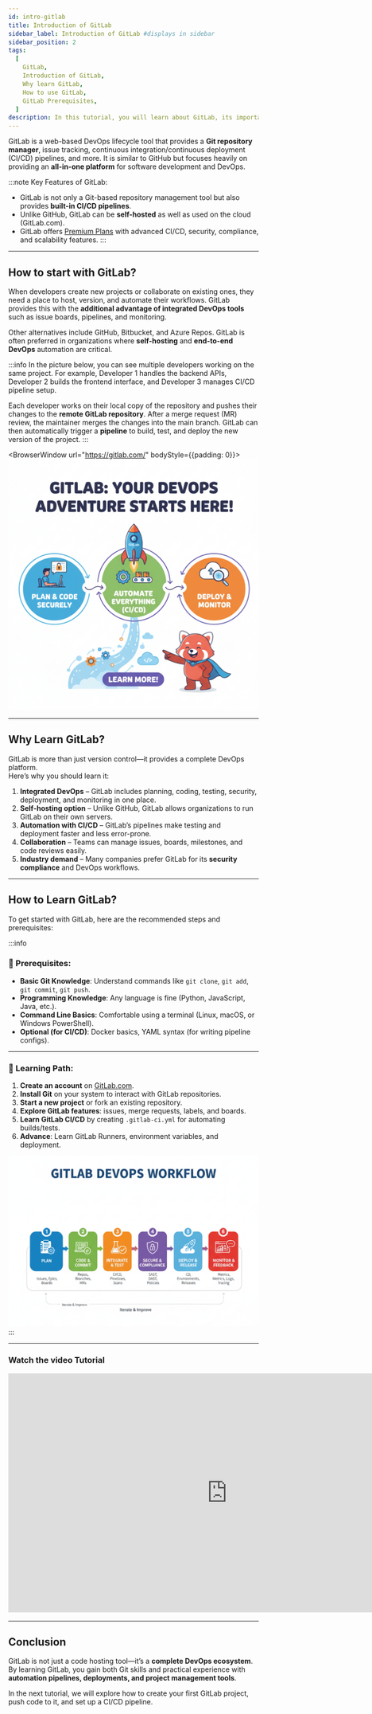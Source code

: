```yaml
---
id: intro-gitlab
title: Introduction of GitLab
sidebar_label: Introduction of GitLab #displays in sidebar
sidebar_position: 2
tags:
  [
    GitLab,
    Introduction of GitLab,
    Why learn GitLab,
    How to use GitLab,
    GitLab Prerequisites,
  ]
description: In this tutorial, you will learn about GitLab, its importance, why learn GitLab, how to use GitLab, prerequisites to get started, and more.
---
```


GitLab is a web-based DevOps lifecycle tool that provides a **Git repository manager**, issue tracking, continuous integration/continuous deployment (CI/CD) pipelines, and more. It is similar to GitHub but focuses heavily on providing an **all-in-one platform** for software development and DevOps.

:::note
Key Features of GitLab:
- GitLab is not only a Git-based repository management tool but also provides **built-in CI/CD pipelines**.  
- Unlike GitHub, GitLab can be **self-hosted** as well as used on the cloud (GitLab.com).  
- GitLab offers <a href="https://about.gitlab.com/pricing/">Premium Plans</a> with advanced CI/CD, security, compliance, and scalability features.
:::

---

## How to start with GitLab?

When developers create new projects or collaborate on existing ones, they need a place to host, version, and automate their workflows. GitLab provides this with the **additional advantage of integrated DevOps tools** such as issue boards, pipelines, and monitoring.

Other alternatives include GitHub, Bitbucket, and Azure Repos. GitLab is often preferred in organizations where **self-hosting** and **end-to-end DevOps** automation are critical.

:::info
In the picture below, you can see multiple developers working on the same project. For example, Developer 1 handles the backend APIs, Developer 2 builds the frontend interface, and Developer 3 manages CI/CD pipeline setup.

Each developer works on their local copy of the repository and pushes their changes to the **remote GitLab repository**. After a merge request (MR) review, the maintainer merges the changes into the main branch. GitLab can then automatically trigger a **pipeline** to build, test, and deploy the new version of the project.
:::

<BrowserWindow url="https://gitlab.com/" bodyStyle={{padding: 0}}>    
   [![GitLab Dashboard](./assets/1-Introduction-to-gitlab.png)](https://about.gitlab.com/)
</BrowserWindow>

---

## Why Learn GitLab?

GitLab is more than just version control—it provides a complete DevOps platform.  
Here’s why you should learn it:

1. **Integrated DevOps** – GitLab includes planning, coding, testing, security, deployment, and monitoring in one place.  
2. **Self-hosting option** – Unlike GitHub, GitLab allows organizations to run GitLab on their own servers.  
3. **Automation with CI/CD** – GitLab’s pipelines make testing and deployment faster and less error-prone.  
4. **Collaboration** – Teams can manage issues, boards, milestones, and code reviews easily.  
5. **Industry demand** – Many companies prefer GitLab for its **security compliance** and DevOps workflows.  

---

## How to Learn GitLab?

To get started with GitLab, here are the recommended steps and prerequisites:

:::info
### 🔑 Prerequisites:
- **Basic Git Knowledge**: Understand commands like `git clone`, `git add`, `git commit`, `git push`.  
- **Programming Knowledge**: Any language is fine (Python, JavaScript, Java, etc.).  
- **Command Line Basics**: Comfortable using a terminal (Linux, macOS, or Windows PowerShell).  
- **Optional (for CI/CD)**: Docker basics, YAML syntax (for writing pipeline configs).

---

### 📝 Learning Path:
1. **Create an account** on [GitLab.com](https://gitlab.com/).  
2. **Install Git** on your system to interact with GitLab repositories.  
3. **Start a new project** or fork an existing repository.  
4. **Explore GitLab features**: issues, merge requests, labels, and boards.  
5. **Learn GitLab CI/CD** by creating `.gitlab-ci.yml` for automating builds/tests.  
6. **Advance**: Learn GitLab Runners, environment variables, and deployment.  

![GitLab Workflow](./assets/2-gitlab-workflow.png)
:::

---

### Watch the video Tutorial
<iframe width="880" height="480" src="https://www.youtube.com/embed/HSV-Kky9N5E" title="GitLab Beginner Tutorial | How to start with GitLab in 2024" frameborder="0" allow="accelerometer; autoplay; clipboard-write; encrypted-media; gyroscope; picture-in-picture; web-share" referrerpolicy="strict-origin-when-cross-origin" allowfullscreen></iframe>

---

## Conclusion

GitLab is not just a code hosting tool—it’s a **complete DevOps ecosystem**. By learning GitLab, you gain both Git skills and practical experience with **automation pipelines, deployments, and project management tools**.  

In the next tutorial, we will explore how to create your first GitLab project, push code to it, and set up a CI/CD pipeline.
